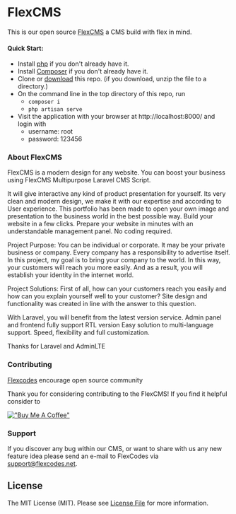 FlexCMS
===============

This is our open source [FlexCMS](https://cms.flexcodes.net/) a CMS build with flex in mind.

#### Quick Start:

* Install [php](https://www.php.net/downloads.php/) if you don't already have it.
* Install [Composer](https://getcomposer.org/download/) if you don't already have it.
* Clone or [download](https://github.com/flexcodesnet/flex-cms/archive/main.zip) this repo.  (if you download, unzip the file to a directory.)
* On the command line in the top directory of this repo, run 
  * `composer i` 
  * `php artisan serve` 
* Visit the application with your browser at http://localhost:8000/ and login with
  * username: root
  * password: 123456


### About FlexCMS

FlexCMS is a modern design for any website. You can boost your business using FlexCMS Multipurpose Laravel CMS Script.

It will give interactive any kind of product presentation for yourself. Its very clean and modern design, we make it with our expertise and according to User experience.
This portfolio has been made to open your own image and presentation to the business world in the best possible way. Build your website in a few clicks. Prepare your website in minutes with an understandable management panel. No coding required.

Project Purpose: You can be individual or corporate. It may be your private business or company. Every company has a responsibility to advertise itself. In this project, my goal is to bring your company to the world. In this way, your customers will reach you more easily. And as a result, you will establish your identity in the internet world.

Project Solutions: First of all, how can your customers reach you easily and how can you explain yourself well to your customer? Site design and functionality was created in line with the answer to this question.

With Laravel, you will benefit from the latest version service.
Admin panel and frontend fully support RTL version
Easy solution to multi-language support.
Speed, flexibility and full customization.

Thanks for Laravel and AdminLTE


### Contributing

[Flexcodes](https://www.flexcodes.net/) encourage open source community

Thank you for considering contributing to the FlexCMS! If you find it helpful consider to 

[!["Buy Me A Coffee"](https://www.buymeacoffee.com/assets/img/custom_images/orange_img.png)](https://www.buymeacoffee.com/flexcodes)

### Support

If you discover any bug within our CMS, or want to share with us any new feature idea please send an e-mail to FlexCodes via [support@flexcodes.net](mailto:support@flexcodes.net).

## License

The MIT License (MIT). Please see [License File](LICENSE.md) for more information.
